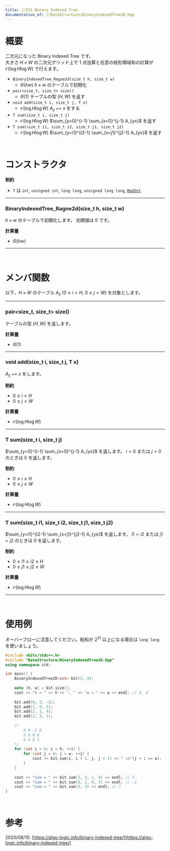 ```yaml
---
title: 二次元 Binary Indexed Tree
documentation_of: //DataStructure/BinaryIndexedTree2D.hpp
---
```


# 概要

二次元になった Binary Indexed Tree です。  
大きさ $H \times W$ の二次元グリッド上で $1$ 点加算と任意の矩形領域和の計算が $\mathcal{O}(\log{H} \log{W})$ で行えます。  

- `BinaryIndexedTree_Ragne2d(size_t h, size_t w)`
	- $\Theta(hw)$ $h \times w$ のテーブルで初期化
- `pair<size_t, size_t> size()`
	- $\Theta(1)$ テーブルの型 $(H, W)$ を返す
- `void add(size_t i, size_t j, T x)`
	- $\mathcal{O}(\log{H} \log{W})$ $A_{ij}$ += $x$ をする
- `T sum(size_t i, size_t j)`
	- $\mathcal{O}(\log{H} \log{W})$ $\sum_{y=0}^{i-1} \sum_{x=0}^{j-1} A_{yx}$ を返す
- `T sum(size_t i1, size_t i2, size_t j1, size_t j2)`
	- $\mathcal{O}(\log{H} \log{W})$ $\sum_{y=i1}^{i2-1} \sum_{x=j1}^{j2-1} A_{yx}$ を返す

<br>

# コンストラクタ

**制約**

- `T` は `int`, `unsigned int`, `long long`, `unsigned long long`, [`ModInt`](https://tkmst201.github.io/Library/Mathematics/ModInt.hpp)

---

### BinaryIndexedTree_Ragne2d(size_t h, size_t w)

$h \times w$ のテーブルで初期化します。
初期値は $0$ です。  

**計算量**

- $\Theta(hw)$

---

<br>

# メンバ関数

以下、$H \times W$ のテーブル $A_{ij}\ (0 \leq i < H,\ 0 \leq j < W)$ を対象とします。

---

### pair<size_t, size_t> size()

テーブルの型 $(H, W)$ を返します。  

**計算量**

- $\Theta(1)$

---

### void add(size_t i, size_t j, T x)

$A_{ij}$ += $x$ をします。  

**制約**

- $0 \leq i < H$
- $0 \leq j < W$

**計算量**

- $\mathcal{O}(\log{H} \log{W})$

---

### T sum(size_t i, size_t j)

$\sum_{y=0}^{i-1} \sum_{x=0}^{j-1} A_{yx}$ を返します。
$i = 0$ または $j = 0$ のときは $0$ を返します。  

**制約**

- $0 \leq i \leq H$
- $0 \leq j \leq W$

**計算量**

- $\mathcal{O}(\log{H} \log{W})$

---

### T sum(size_t i1, size_t i2, size_t j1, size_t j2)

$\sum_{y=i1}^{i2-1} \sum_{x=j1}^{j2-1} A_{yx}$ を返します。
$i1 = i2$ または $j1 = j2$ のときは $0$ を返します。  

**制約**

- $0 \leq i1 \leq i2 \leq H$
- $0 \leq j1 \leq j2 \leq W$

**計算量**

- $\mathcal{O}(\log{H} \log{W})$

---

<br>

# 使用例

オーバーフローに注意してください。総和が $2^{31}$ 以上になる場合は `long long` を使いましょう。  

```cpp
#include <bits/stdc++.h>
#include "DataStructure/BinaryIndexedTree2D.hpp"
using namespace std;

int main() {
	BinaryIndexedTree2D<int> bit(3, 4);
	
	auto [h, w] = bit.size();
	cout << "h = " << h << ", " << "w = " << w << endl; // 3, 4
	
	bit.add(0, 2, -2);
	bit.add(1, 0, 5);
	bit.add(2, 1, 4);
	bit.add(2, 3, 1);
	
	/*
		0 0 -2 0
		5 0 0 0
		0 4 0 1
	*/
	for (int i = 0; i < h; ++i) {
		for (int j = 0; j < w; ++j) {
			cout << bit.sum(i, i + 1, j, j + 1) << " \n"[j + 1 == w];
		}
	}
	
	cout << "sum = " << bit.sum(1, 3, 1, 4) << endl; // 5
	cout << "sum = " << bit.sum(0, 1, 0, 3) << endl; // -2
	cout << "sum = " << bit.sum(3, 3) << endl; // 7
}
```

<br>

# 参考

2020/08/15: [https://algo-logic.info/binary-indexed-tree/](https://algo-logic.info/binary-indexed-tree/)  

<br>